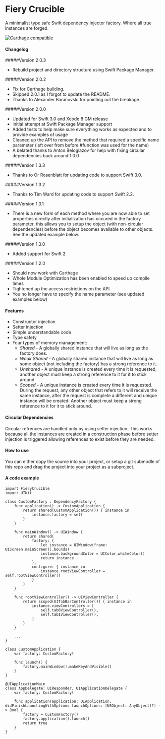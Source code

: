 Fiery Crucible
==============

A minimalist type safe Swift dependency injector factory. Where all true instances are forged.

[![Carthage compatible](https://img.shields.io/badge/Carthage-compatible-4BC51D.svg?style=flat)](https://github.com/Carthage/Carthage)

#### Changelog

#####Version 2.0.3
* Rebuild project and directory structure using Swift Package Manager.

#####Version 2.0.2
* Fix for Carthage building.
* Skipped 2.0.1 as I forgot to update the README.
* Thanks to Alexander Baranovski for pointing out the breakage.

#####Version 2.0.0
* Updated for Swift 3.0 and Xcode 8 GM release
* Initial attempt at Swift Package Manager support
* Added tests to help make sure everything works as expected and to provide examples of usage
* Cleaned up the API to remove the method that required a specific name parameter (left over from before #function was used for the name)
* A belated thanks to Anton Beloglazov for help with fixing circular dependencies back around 1.0.0

#####Version 1.3.3
* Thanks to Or Rosenblatt for updating code to support Swift 3.0.

#####Version 1.3.2
* Thanks to Tim Ward for updating code to support Swift 2.2.

#####Version 1.3.1
* There is a new form of each method where you are now able to set properties directly after initialization has occured in the factory parameter, this allows you to setup the object (with non-circular dependencies) before the object becomes available to other objects. See the updated example below.

#####Version 1.3.0
* Added support for Swift 2

#####Version 1.2.0
* Should now work with Carthage
* Whole Module Optimization has been enabled to speed up compile times
* Tightened up the access restrictions on the API
* You no longer have to specify the name parameter (see updated examples below)

#### Features
* Constructor injection
* Setter injection
* Simple understandable code
* Type safety
* Four types of memory management:
  + *Shared* - A globally shared instance that will live as long as the factory does.
  + *Weak Shared* - A globally shared instance that will live as long as some object (not including the factory) has a strong reference to it.
  + *Unshared* - A unique instance is created every time it is requested, another object must keep a strong reference to it for it to stick around.
  + *Scoped* - A unique instance is created every time it is requested. During the request, any other object that refers to it will receive the same instance, after the request is complete a different and unique instance will be created. Another object must keep a strong reference to it for it to stick around.

#### Circular Dependencies
Circular refrences are handled only by using setter injection. This works because all the instances are created in a construction phase before setter injection is triggered allowing references to exist before they are needed.

#### How to use
You can either copy the source into your project, or setup a git submodle of this repo and drag the project into your project as a subproject.

#### A code example

    import FieryCrucible
    import UIKit
    
	class CustomFactory : DependencyFactory {
        func application() -> CustomApplication {
            return shared(CustomApplication()) { instance in
                instance.factory = self
            }
        }
        
		func mainWindow() -> UIWindow {
			return shared(
				factory: {
					let instance = UIWindow(frame: UIScreen.mainScreen().bounds)
					instance.backgroundColor = UIColor.whiteColor()
					return instance
				},
				configure: { instance in
					instance.rootViewController = self.rootViewController()
				}
			)
		}
        
        func rootViewController() -> UIViewController {
            return scoped(UITabBarController()) { instance in
                instance.viewControllers = [
                    self.tab0ViewController(),
                    self.tab1ViewController(),
                ]
            }
        }
        
        ...
    }
    
    class CustomApplication {
        var factory: CustomFactory!
        
        func launch() {
            factory.mainWindow().makeKeyAndVisible()
        }
    }
    
    @UIApplicationMain
    class AppDelegate: UIResponder, UIApplicationDelegate {
        var factory: CustomFactory!
    
        func application(application: UIApplication, didFinishLaunchingWithOptions launchOptions: [NSObject: AnyObject]?) -> Bool {
            factory = CustomFactory()
            factory.application().launch()
            return true
        }
    }
